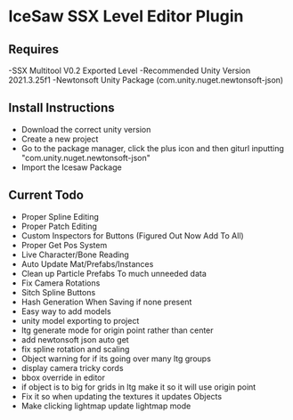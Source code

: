 # IceSaw SSX Level Editor Plugin 

## Requires
-SSX Multitool V0.2 Exported Level
-Recommended Unity Version 2021.3.25f1
-Newtonsoft Unity Package (com.unity.nuget.newtonsoft-json)

## Install Instructions
- Download the correct unity version
- Create a new project
- Go to the package manager, click the plus icon and then giturl inputting "com.unity.nuget.newtonsoft-json"
- Import the Icesaw Package
 
## Current Todo
 - Proper Spline Editing
 - Proper Patch Editing
 - Custom Inspectors for Buttons (Figured Out Now Add To All)
 - Proper Get Pos System
 - Live Character/Bone Reading
 - Auto Update Mat/Prefabs/Instances
 - Clean up Particle Prefabs To much unneeded data
 - Fix Camera Rotations
 - Sitch Spline Buttons
 - Hash Generation When Saving if none present
 - Easy way to add models
 - unity model exporting to project
 - ltg generate mode for origin point rather than center
 - add newtonsoft json auto get
 - fix spline rotation and scaling
 - Object warning for if its going over many ltg groups
 - display camera tricky cords
 - bbox override in editor
 - if object is to big for grids in ltg make it so it will use origin point
 - Fix it so when updating the textures it updates Objects
 - Make clicking lightmap update lightmap mode
